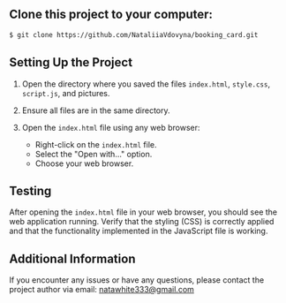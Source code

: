 ## Clone this project to your computer:

```markdown
$ git clone https://github.com/NataliiaVdovyna/booking_card.git
```
## Setting Up the Project

1. Open the directory where you saved the files `index.html`, `style.css`, `script.js`, and pictures.

2. Ensure all files are in the same directory.

3. Open the `index.html` file using any web browser:
    - Right-click on the `index.html` file.
    - Select the "Open with..." option.
    - Choose your web browser.

## Testing

After opening the `index.html` file in your web browser, you should see the web application running. Verify that the styling (CSS) is correctly applied and that the functionality implemented in the JavaScript file is working.

## Additional Information

If you encounter any issues or have any questions, please contact the project author via email: natawhite333@gmail.com
